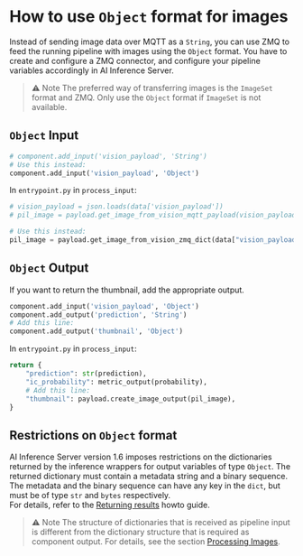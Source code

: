 <!--
SPDX-FileCopyrightText: Copyright (C) 2020 - 2025 Siemens AG

SPDX-License-Identifier: MIT
-->

# How to use `Object` format for images

Instead of sending image data over MQTT as a `String`, you can use ZMQ to feed the running pipeline with images using the `Object` format.
You have to create and configure a ZMQ connector, and configure your pipeline variables accordingly in AI Inference Server.

> ⚠️ Note
The preferred way of transferring images is the `ImageSet` format and ZMQ. Only use the `Object` format if `ImageSet` is not available.

## `Object` Input

```python
# component.add_input('vision_payload', 'String')
# Use this instead:
component.add_input('vision_payload', 'Object')
```

In `entrypoint.py` in `process_input`:

```python
# vision_payload = json.loads(data['vision_payload'])
# pil_image = payload.get_image_from_vision_mqtt_payload(vision_payload)

# Use this instead:
pil_image = payload.get_image_from_vision_zmq_dict(data["vision_payload"])
```

## `Object` Output

If you want to return the thumbnail, add the appropriate output.

```python
component.add_input('vision_payload', 'Object')
component.add_output('prediction', 'String')
# Add this line:
component.add_output('thumbnail', 'Object')
```

In `entrypoint.py` in `process_input`:

```python
return {
    "prediction": str(prediction),
    "ic_probability": metric_output(probability),
    # Add this line:
    "thumbnail": payload.create_image_output(pil_image),
}
```

## Restrictions on `Object` format

AI Inference Server version 1.6 imposes restrictions on the dictionaries returned by the inference wrappers for output variables of type `Object`. The returned dictionary must contain a metadata string and a binary sequence. The metadata and the binary sequence can have any key in the `dict`, but must be of type `str` and `bytes` respectively.\
For details, refer to the [Returning results](./06-return-processing-results.md) howto guide.

> ⚠️ Note
The structure of dictionaries that is received as pipeline input is different from the dictionary
structure that is required as component output. For details, see the section [Processing Images](./11-process-images.md).
